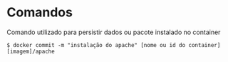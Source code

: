 # Comandos

Comando utilizado para persistir dados ou pacote instalado no container
```ssh
$ docker commit -m "instalação do apache" [nome ou id do container] [imagem]/apache
```

